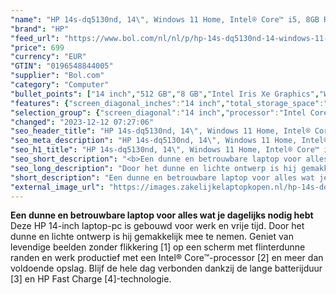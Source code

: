 ```yaml
---
"name": "HP 14s-dq5130nd, 14\", Windows 11 Home, Intel® Core™ i5, 8GB RAM, 512GB SSD, FHD, Natuurlijk zilver"
"brand": "HP"
"feed_url": "https://www.bol.com/nl/nl/p/hp-14s-dq5130nd-14-windows-11-home-intel-core-i5-8gb-ram-512gb-ssd-fhd-natuurlijk-zilver/9300000109297227"
"price": 699
"currency": "EUR"
"GTIN": "0196548844005"
"supplier": "Bol.com"
"category": "Computer"
"bullet_points": ["14 inch","512 GB","8 GB","Intel Iris Xe Graphics","Windows"]
"features": {"screen_diagonal_inches":"14 inch","total_storage_space":"512 GB","memory_size":"8 GB","graphics_card":"Intel Iris Xe Graphics","operating_system":"Windows"}
"selection_group": {"screen_diagonal":"14 inch","processor":"Intel Core i5","changed_price_past_3_days":false,"product_family":"HP 14s"}
"changed": "2023-12-12 07:27:06"
"seo_header_title": "HP 14s-dq5130nd, 14\", Windows 11 Home, Intel® Core™ i5, 8GB RAM, 512GB SSD, FHD, Natuurlijk zilver"
"seo_meta_description": "HP 14s-dq5130nd, 14\", Windows 11 Home, Intel® Core™ i5, 8GB RAM, 512GB SSD, FHD, Natuurlijk zilver"
"seo_h1_title": "HP 14s-dq5130nd, 14\", Windows 11 Home, Intel® Core™ i5, 8GB RAM, 512GB SSD, FHD, Natuurlijk zilver"
"seo_short_description": "<b>Een dunne en betrouwbare laptop voor alles wat je dagelijks nodig hebt</b> Deze HP 14-inch laptop-pc is gebouwd voor werk en vrije tijd."
"seo_long_description": "Door het dunne en lichte ontwerp is hij gemakkelijk mee te nemen. Geniet van levendige beelden zonder flikkering [1] op een scherm met flinterdunne randen en werk productief met een Intel® Core™-processor [2] en meer dan voldoende opslag. Blijf de hele dag verbonden dankzij de lange batterijduur [3] en HP Fast Charge [4]-technologie."
"short_description": "Een dunne en betrouwbare laptop voor alles wat je dagelijks nodig hebt Deze HP 14-inch laptop-pc is gebouwd voor werk en vrije tijd. Door het dunne en lichte ontwerp is hij gemakkelijk mee te nemen. Geniet van levendige beelden zonder flikkering [1] op een scherm met flinterdunne randen en werk productief met een Intel® Core™-processor [2] en meer dan voldoende opslag. Blijf de hele dag verbonden dankzij de lange batterijduur [3] en HP Fast Charge [4]-technologie."
"external_image_url": "https://images.zakelijkelaptopkopen.nl/hp-14s-dq5130nd-14-windows-11-home-intel-core-i5-8gb-ram-512gb-ssd-fhd-natuurlijk-zilver.webp"
---
```


<b>Een dunne en betrouwbare laptop voor alles wat je dagelijks nodig hebt</b> Deze HP 14-inch laptop-pc is gebouwd voor werk en vrije tijd. Door het dunne en lichte ontwerp is hij gemakkelijk mee te nemen. Geniet van levendige beelden zonder flikkering [1] op een scherm met flinterdunne randen en werk productief met een Intel® Core™-processor [2] en meer dan voldoende opslag. Blijf de hele dag verbonden dankzij de lange batterijduur [3] en HP Fast Charge [4]-technologie.